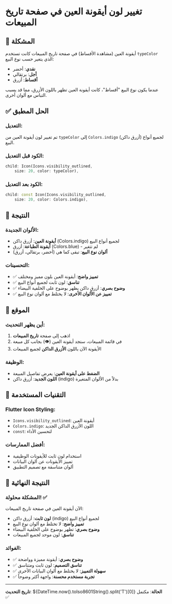 # تغيير لون أيقونة العين في صفحة تاريخ المبيعات

## 🎯 **المشكلة**
أيقونة العين (مشاهدة الأقساط) في صفحة تاريخ المبيعات كانت تستخدم `typeColor` الذي يتغير حسب نوع البيع:
- **نقدي**: أخضر
- **أجل**: برتقالي
- **أقساط**: أزرق

عندما يكون نوع البيع "أقساط"، كانت أيقونة العين تظهر باللون الأزرق، مما قد يسبب التباس مع ألوان أخرى.

## ✅ **الحل المطبق**

### **التعديل:**
تم تغيير لون أيقونة العين من `typeColor` إلى `Colors.indigo` (أزرق داكن) لجميع أنواع البيع.

### **الكود قبل التعديل:**
```dart
child: Icon(Icons.visibility_outlined,
    size: 20, color: typeColor),
```

### **الكود بعد التعديل:**
```dart
child: const Icon(Icons.visibility_outlined,
    size: 20, color: Colors.indigo),
```

## 🎨 **النتيجة**

### **الألوان الجديدة:**
- **أيقونة العين**: أزرق داكن (Colors.indigo) لجميع أنواع البيع
- **أيقونة الطباعة**: أزرق (Colors.blue) - لم تتغير
- **ألوان نوع البيع**: تبقى كما هي (أخضر، برتقالي، أزرق)

### **التحسينات:**
- ✅ **تمييز واضح**: أيقونة العين بلون مميز ومختلف
- ✅ **تناسق**: لون ثابت لجميع أنواع البيع
- ✅ **وضوح بصري**: أزرق داكن يظهر بوضوح على الخلفية البيضاء
- ✅ **تمييز عن الألوان الأخرى**: لا يختلط مع ألوان نوع البيع

## 📱 **الموقع**

### **أين يظهر التحديث:**
1. اذهب إلى صفحة **تاريخ المبيعات**
2. في قائمة المبيعات، ستجد أيقونة العين (👁️) بجانب كل مبيعة
3. الأيقونة الآن باللون **الأزرق الداكن** لجميع المبيعات

### **الوظيفة:**
- **الضغط على أيقونة العين**: يعرض تفاصيل المبيعة
- **اللون الجديد**: أزرق داكن (indigo) بدلاً من الألوان المتغيرة

## 🔧 **التقنيات المستخدمة**

### **Flutter Icon Styling:**
- `Icons.visibility_outlined`: أيقونة العين
- `Colors.indigo`: اللون الأزرق الداكن الجديد
- `const`: لتحسين الأداء

### **أفضل الممارسات:**
- استخدام لون ثابت للأيقونات الوظيفية
- تمييز الأيقونات عن ألوان البيانات
- ألوان متناسقة مع تصميم التطبيق

## 🎯 **النتيجة النهائية**

### **المشكلة محلولة! ✅**

الآن أيقونة العين في صفحة تاريخ المبيعات:
- **لون ثابت**: أزرق داكن (indigo) لجميع أنواع البيع
- **تمييز واضح**: لا تختلط مع ألوان نوع البيع
- **وضوح بصري**: تظهر بوضوح على الخلفية البيضاء
- **تناسق**: لون موحد لجميع المبيعات

### **الفوائد:**
- ✅ **وضوح بصري**: أيقونة مميزة وواضحة
- ✅ **تناسق التصميم**: لون ثابت ومتناسق
- ✅ **سهولة التمييز**: لا يختلط مع ألوان البيانات الأخرى
- ✅ **تجربة مستخدم محسنة**: واجهة أكثر وضوحاً

---

**تاريخ التحديث**: ${DateTime.now().toIso8601String().split('T')[0]}
**الحالة**: مكتمل ✅

